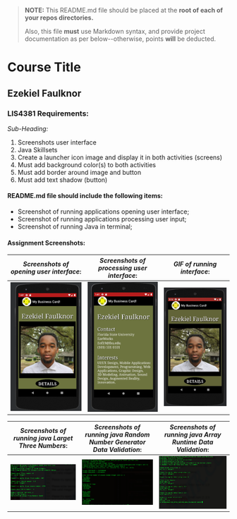 > **NOTE:** This README.md file should be placed at the **root of each of your repos directories.**
>
>Also, this file **must** use Markdown syntax, and provide project documentation as per below--otherwise, points **will** be deducted.
>

# Course Title

## Ezekiel Faulknor 

### LIS4381 Requirements:

*Sub-Heading:*

1. Screenshots user interface 
2. Java Skillsets 
3. Create a launcher icon image and display it in both activities (screens) 
4. Must add background color(s) to both activities 
5. Must add border around image and button 
6. Must add text shadow (button) 

#### README.md file should include the following items:

* Screenshot of running applications opening user interface;
* Screenshot of running applications processing user input;
* Screenshot of running Java in terminal;


#### Assignment Screenshots:

|*Screenshots of opening user interface*: | *Screenshots of processing user interface*: | *GIF of running interface*: |
| ----------- | ----------- | ----------- | 
| ![Screenshots of opening user interface](img/first_user_interface.png) | ![Screenshots of processing user interface](img/second_user_interface.png) |![Screenshots of running interface](img/ezeWorks.gif)






|*Screenshots of running java Larget Three Numbers*: | *Screenshots of running java Random Number Generator Data Validation*: | *Screenshots of running java Array Runtime Data Validation*: |
| ----------- | ----------- | ----------- | 
|![Screenshots of running java Larget Three Numbers](img/largetThreeNumbers.png) |![Screenshots of running java Random Number Generator DataValidation](img/randomNumberGeneratorDataValidation.png) | ![Screenshots of running java Array Runtime Data Validation](img/array_Runtime_Data_Validation.png) |


